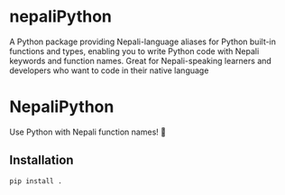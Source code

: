 # nepaliPython
A Python package providing Nepali-language aliases for Python built-in functions and types, enabling you to write Python code with Nepali keywords and function names. Great for Nepali-speaking learners and developers who want to code in their native language

# NepaliPython

Use Python with Nepali function names! 🎉

## Installation
```bash
pip install .
